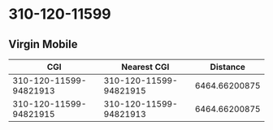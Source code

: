 # 310-120-11599
## Virgin Mobile


| CGI | Nearest CGI | Distance |
|-----|-------------|----------|
| 310-120-11599-94821913 | 310-120-11599-94821915 | 6464.66200875 |
| 310-120-11599-94821915 | 310-120-11599-94821913 | 6464.66200875 |
